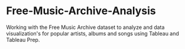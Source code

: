 # Free-Music-Archive-Analysis
Working with the Free Music Archive dataset to analyze and data visualization's for popular artists, albums and songs using Tableau and Tableau Prep.

